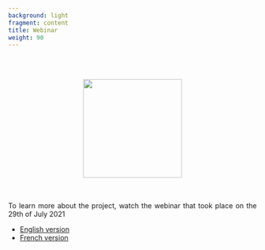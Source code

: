 ```yaml
---
background: light
fragment: content
title: Webinar
weight: 90
---
```


<br>
</br>

<p align="center">
<img src="/images/play_icon.png" alt="" width="200px"/>
</p>

<br>
</br>

<div style="text-align: justify">
To learn more about the project, watch the webinar that took place on the 29th of July 2021
</div>

<!--more-->

- [English version](#embed_webinar_EN)
- [French version](#embed_webinar_FR)


